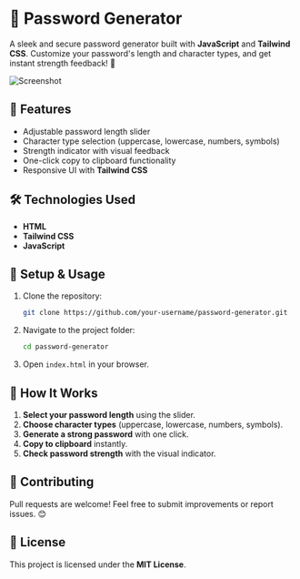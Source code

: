 # 🔑 Password Generator

A sleek and secure password generator built with **JavaScript** and **Tailwind CSS**. Customize your password's length and character types, and get instant strength feedback! 💪

![Screenshot](https://media.discordapp.net/attachments/1178783364002615379/1352064706088796211/image.png?ex=67dca7e2&is=67db5662&hm=4da3e362142689b9ca00c7fa87361206536627daf34da34e61e87f765c04a794&=&format=webp&quality=lossless&width=1782&height=838)

## 🚀 Features
- Adjustable password length slider
- Character type selection (uppercase, lowercase, numbers, symbols)
- Strength indicator with visual feedback
- One-click copy to clipboard functionality
- Responsive UI with **Tailwind CSS**

## 🛠️ Technologies Used
- **HTML**
- **Tailwind CSS**
- **JavaScript**

## 📌 Setup & Usage
1. Clone the repository:
   ```bash
   git clone https://github.com/your-username/password-generator.git
   ```
2. Navigate to the project folder:
   ```bash
   cd password-generator
   ```
3. Open `index.html` in your browser.

## 🎯 How It Works
1. **Select your password length** using the slider.
2. **Choose character types** (uppercase, lowercase, numbers, symbols).
3. **Generate a strong password** with one click.
4. **Copy to clipboard** instantly.
5. **Check password strength** with the visual indicator.


## 🤝 Contributing
Pull requests are welcome! Feel free to submit improvements or report issues. 😊

## 📜 License
This project is licensed under the **MIT License**.

